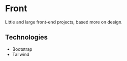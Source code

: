 # Front
Little and large front-end projects, based more on design.

## Technologies

- Bootstrap
- Tailwind
